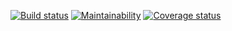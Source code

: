 <!-- decomment when we have a release
[![PyPI version](https://badge.fury.io/py/sbank.svg)](http://badge.fury.io/py/sbank)
[![Conda version](https://img.shields.io/conda/vn/conda-forge/sbank.svg)](https://anaconda.org/conda-forge/sbank/)
[![License](https://img.shields.io/pypi/l/sbank.svg)](https://choosealicense.com/licenses/gpl-3.0/)
![Supported Python versions](https://img.shields.io/pypi/pyversions/sbank.svg)
-->

[![Build status](https://github.com/gwastro/sbank/actions/workflows/build.yml/badge.svg?branch=master)](https://github.com/gwastro/sbank/actions/workflows/build.yml)
[![Maintainability](https://api.codeclimate.com/v1/badges/1488c7bc13b82b49661d/maintainability)](https://codeclimate.com/github/gwastro/sbank/maintainability)
[![Coverage status](https://codecov.io/gh/gwastro/sbank/branch/master/graph/badge.svg)](https://codecov.io/gh/gwastro/sbank)
